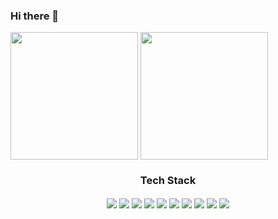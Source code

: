 ### Hi there 👋


<a href="https://github.com/anuraghazra/github-readme-stats">
  <img height="204" align="center" src="https://github-readme-stats.vercel.app/api?username=Lee-Minhoon&count_private=true&show_icons=true&theme=graywhite" /></a>
<a href="https://github.com/anuraghazra/github-readme-stats">
  <img height="204" align="center" src="https://github-readme-stats.vercel.app/api/top-langs/?username=Lee-Minhoon&langs_count=10&layout=compact&show_icons=true&theme=graywhite" /></a>


<div align="center">
  <h3>Tech Stack</h3>
  <img align="center" src="https://img.shields.io/badge/C-A8B9CC?style=flat-square&logo=C&logoColor=white" /></a>
  <img align="center" src="https://img.shields.io/badge/C++-00599C?style=flat-square&logo=C%2B%2B&logoColor=white" /></a>
  <img align="center" src="https://img.shields.io/badge/Java-007396?style=flat-square&logo=Java&logoColor=white" /></a>
  <img align="center" src="https://img.shields.io/badge/Python-3766AB?style=flat-square&logo=Python&logoColor=white" /></a>
  <img align="center" src="https://img.shields.io/badge/HTML-E34F26?style=flat-square&logo=HTML5&logoColor=white" /></a>
  <img align="center" src="https://img.shields.io/badge/CSS-1572B6?style=flat-square&logo=CSS3&logoColor=white" /></a>
  <img align="center" src="https://img.shields.io/badge/JavaScript-F7DF1E?style=flat-square&logo=JavaScript&logoColor=white" /></a>
  <img align="center" src="https://img.shields.io/badge/PHP-777BB4?style=flat-square&logo=PHP&logoColor=white" /></a>
  <img align="center" src="https://img.shields.io/badge/MySQL-4479A1?style=flat-square&logo=MySQL&logoColor=white" /></a>
  <img align="center" src="https://img.shields.io/badge/R-276DC3?style=flat-square&logo=R&logoColor=white" /></a>
</div>


<!--
**Lee-Minhoon/Lee-Minhoon** is a ✨ _special_ ✨ repository because its `README.md` (this file) appears on your GitHub profile.

Here are some ideas to get you started:

- 🔭 I’m currently working on ...
- 🌱 I’m currently learning ...
- 👯 I’m looking to collaborate on ...
- 🤔 I’m looking for help with ...
- 💬 Ask me about ...
- 📫 How to reach me: ...
- 😄 Pronouns: ...
- ⚡ Fun fact: ...
-->
